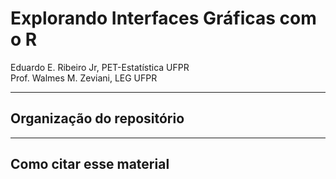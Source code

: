 Explorando Interfaces Gráficas com o R
======================================

Eduardo E. Ribeiro Jr, PET-Estatística UFPR    
Prof. Walmes M. Zeviani, LEG UFPR

****
## Organização do repositório

****
## Como citar esse material
